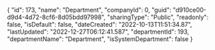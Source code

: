 {
  "id": 173,
  "name": "Department",
  "companyId": 0,
  "guid": "d910ce00-d9d4-4d72-8cf6-8d05bdd97998",
  "sharingType": "Public",
  "readonly": false,
  "isDefault": false,
  "dateCreated": "2022-10-13T11:51:34.87",
  "lastUpdated": "2022-12-27T06:12:41.587",
  "departmentId": 193,
  "departmentName": "Department",
  "isSystemDepartment": false
}